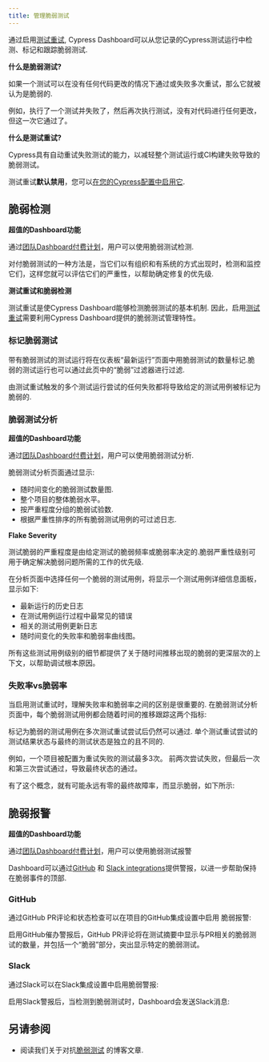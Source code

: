 ```yaml
---
title: 管理脆弱测试
---
```


通过启用[测试重试](/guides/guides/test-retries), Cypress Dashboard可以从您记录的Cypress测试运行中检测、标记和跟踪脆弱测试.

<Alert type="info">

<strong class="alert-header">什么是脆弱测试?</strong>

如果一个测试可以在没有任何代码更改的情况下通过或失败多次重试，那么它就被认为是脆弱的.

例如，执行了一个测试并失败了，然后再次执行测试，没有对代码进行任何更改，但这一次它通过了。

</Alert>

<Alert type="info">

<strong class="alert-header">什么是测试重试?</strong>

Cypress具有自动重试失败测试的能力，以减轻整个测试运行或CI构建失败导致的脆弱测试。

测试重试**默认禁用**，您可以[在您的Cypress配置中启用它](/guides/guides/test-retries#Configure-Test-Retries).

</Alert>

## 脆弱检测

<Alert type="success">

<strong class="alert-header"><Icon name="star"></Icon> 超值的Dashboard功能</strong>

通过[团队Dashboard付费计划](https://cypress.io/pricing)，用户可以使用脆弱测试检测.

</Alert>

对付脆弱测试的一种方法是，当它们以有组织和有系统的方式出现时，检测和监控它们，这样您就可以评估它们的严重性，以帮助确定修复的优先级.

<Alert type="warning">

<strong class="alert-header">测试重试和脆弱检测</strong>

测试重试是使Cypress Dashboard能够检测脆弱测试的基本机制. 因此，启用[测试重试](/guides/guides/test-retries#Configure-Test-Retries)需要利用Cypress Dashboard提供的脆弱测试管理特性。

</Alert>

### 标记脆弱测试

带有脆弱测试的测试运行将在仪表板“最新运行”页面中用脆弱测试的数量标记.脆弱的测试运行也可以通过此页中的“脆弱”过滤器进行过滤.

<DocsImage src="/img/dashboard/flaky-test-management/flaky-runs-view.png" alt="Flagging flaky tests runs in Cypress Dashboard" ></DocsImage>

由测试重试触发的多个测试运行尝试的任何失败都将导致给定的测试用例被标记为脆弱的.

### 脆弱测试分析

<Alert type="success">

<strong class="alert-header"><Icon name="star"></Icon> 超值的Dashboard功能</strong>

通过[团队Dashboard付费计划](https://cypress.io/pricing)，用户可以使用脆弱测试分析.

</Alert>

脆弱测试分析页面通过显示:

- 随时间变化的脆弱测试数量图.
- 整个项目的整体脆弱水平。
- 按严重程度分组的脆弱试验数.
- 根据严重性排序的所有脆弱测试用例的可过滤日志.

<Alert type="info">

<strong class="alert-header">Flake Severity</strong>

测试脆弱的严重程度是由给定测试的脆弱频率或脆弱率决定的.脆弱严重性级别可用于确定解决脆弱问题所需的工作的优先级.

</Alert>

<DocsImage src="/img/dashboard/flaky-test-management/flake-analytics.png" alt="Flaky tests analytics" ></DocsImage>

在分析页面中选择任何一个脆弱的测试用例，将显示一个测试用例详细信息面板，显示如下:

- 最新运行的历史日志
- 在测试用例运行过程中最常见的错误
- 相关的测试用例更新日志
- 随时间变化的失败率和脆弱率曲线图。

所有这些测试用例级别的细节都提供了关于随时间推移出现的脆弱的更深层次的上下文，以帮助调试根本原因。

<DocsImage src="/img/dashboard/flaky-test-management/flake-panel.png" alt="Flaky tests analytics details panel" ></DocsImage>

### 失败率vs脆弱率

当启用测试重试时，理解失败率和脆弱率之间的区别是很重要的. 在脆弱测试分析页面中，每个脆弱测试用例都会随着时间的推移跟踪这两个指标:

<DocsImage src="/img/dashboard/flaky-test-management/flake-v-fail-2.png" alt="flake rate vs fail rate" ></DocsImage>

标记为脆弱的测试用例在多次测试重试尝试后仍然可以通过. 单个测试重试尝试的测试结果状态与最终的测试状态是独立的且不同的.

例如，一个项目被配置为重试失败的测试最多3次。 前两次尝试失败，但最后一次和第三次尝试通过，导致最终状态的通过。

有了这个概念，就有可能永远有零的最终故障率，而显示脆弱，如下所示:

<DocsImage src="/img/dashboard/flaky-test-management/flake-v-fail-1.png" alt="flake rate vs fail rate" ></DocsImage>

## 脆弱报警

<Alert type="success">

<strong class="alert-header"><Icon name="star"></Icon> 超值的Dashboard功能</strong>

通过[团队Dashboard付费计划](https://cypress.io/pricing)，用户可以使用脆弱测试报警

</Alert>

Dashboard可以通过[GitHub](/guides/dashboard/github-integration) 和 [Slack integrations](/guides/dashboard/slack-integration)提供警报，以进一步帮助保持在脆弱事件的顶部.

### GitHub

通过GitHub PR评论和状态检查可以在项目的GitHub集成设置中启用 脆弱报警:

<DocsImage src="/img/dashboard/flaky-test-management/gh-flake.png" alt="GitHub flake alert settings" ></DocsImage>

启用GitHub催办警报后，GitHub PR评论将在测试摘要中显示与PR相关的脆弱测试的数量，并包括一个“脆弱”部分，突出显示特定的脆弱测试。

<DocsImage src="/img/dashboard/flaky-test-management/flake-pr-comment.png" alt="GitHub flake alert pr comment" ></DocsImage>

### Slack

通过Slack可以在Slack集成设置中启用脆弱警报:

<DocsImage src="/img/dashboard/flaky-test-management/slack-flake.png" alt="Slack flake alert settings" ></DocsImage>

启用Slack警报后，当检测到脆弱测试时，Dashboard会发送Slack消息:

<DocsImage src="/img/dashboard/flaky-test-management/flake-slack-alert.png" alt="Slack flake alert" ></DocsImage>

## 另请参阅

- 阅读我们关于对抗[脆弱测试](https://cypress.io/blog/tag/flake/) 的博客文章.
